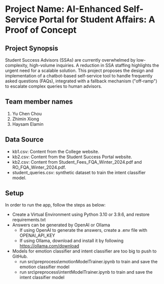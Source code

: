 # Project Name: AI-Enhanced Self-Service Portal for Student Affairs: A Proof of Concept

## Project Synopsis

Student Success Advisors (SSAs) are currently overwhelmed by low-complexity, high-volume inquiries. A reduction in SSA staffing highlights the urgent need for a scalable solution. This project proposes the design and implementation of a chatbot-based self-service tool to handle frequently asked questions (FAQs), integrated with a fallback mechanism ("off-ramp") to escalate complex queries to human advisors.

## Team member names

1. Yu Chen Chou 
2. Zhimin Xiong 
3. Haysam Elamin

## Data Source
* kb1.csv: Content from the College website.
* kb2.csv: Content from the Student Success Portal website.
* kb2.csv: Content from Student_Fees_FQA_Winter_2024.pdf and RO_FQA_Winter_2024.pdf.
* student_queries.csv: synthetic dataset to train the intent classifier model.

## Setup

In order to run the app, follow the steps as below:
* Create a Virtual Environment using Python 3.10 or 3.9.6, and restore requirements.txt
* Answers can be generated by OpenAI or Ollama
    * If using OpenAI to generate the answers, create a .env file with OPENAI_API_KEY
    * If using Ollama, download and install it by following https://ollama.com/download
* Models for emotion classifier and intent classifier are too big to push to GitHub.
    * run src\preprocess\emotionModelTrainer.ipynb to train and save the emotion classifier model
    * run src\preprocess\intentModelTrainer.ipynb to train and save the intent classifier model

